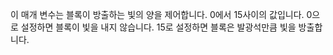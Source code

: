 이 매개 변수는 블록이 방출하는 빛의 양을 제어합니다. 0에서 15사이의 값입니다. 0으로 설정하면 블록이 빛을 내지 않습니다. 15로 설정하면 블록은 발광석만큼 빛을 방출합니다.
